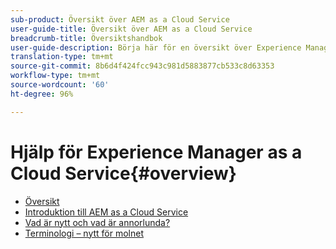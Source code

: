 ```yaml
---
sub-product: Översikt över AEM as a Cloud Service
user-guide-title: Översikt över AEM as a Cloud Service
breadcrumb-title: Översiktshandbok
user-guide-description: Börja här för en översikt över Experience Manager as a Cloud Service, med bland annat en introduktion, terminologi med mera.
translation-type: tm+mt
source-git-commit: 8b6d4f424fcc943c981d5883877cb533c8d63353
workflow-type: tm+mt
source-wordcount: '60'
ht-degree: 96%

---
```



# Hjälp för Experience Manager as a Cloud Service{#overview}

+ [Översikt](/help/overview/home.md)
+ [Introduktion till AEM as a Cloud Service](introduction.md)
+ [Vad är nytt och vad är annorlunda?](what-is-new-and-different.md)
+ [Terminologi – nytt för molnet](terminology.md)
